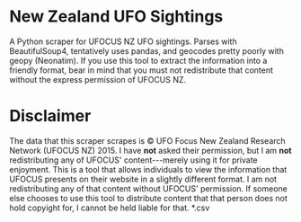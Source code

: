 # New Zealand UFO Sightings

A Python scraper for UFOCUS NZ UFO sightings. Parses with BeautifulSoup4, tentatively uses pandas, and geocodes pretty poorly with geopy (Neonatim). If you use this tool to extract the information into a friendly format, bear in mind that you must not redistribute that content without the express permission of UFOCUS NZ.

# Disclaimer
The data that this scraper scrapes is © UFO Focus New Zealand Research Network (UFOCUS NZ) 2015. I have **not** asked their permission, but I am **not** redistributing any of UFOCUS' content---merely using it for private enjoyment. This is a tool that allows individuals to view the information that UFOCUS presents on their website in a slightly different format. I am not redistributing any of that content without UFOCUS' permission. If someone else chooses to use this tool to distribute content that that person does not hold copyight for, I cannot be held liable for that.
*.csv
